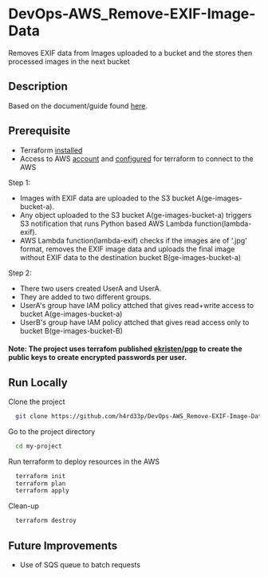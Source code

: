 # DevOps-AWS_Remove-EXIF-Image-Data

Removes EXIF data from Images uploaded to a bucket and the stores then processed images in the next bucket 

## Description
Based on the document/guide found [here](https://eulink.smartrecruiters.com/c/eJx80EGL3CAYxvFPozeD-mrUg4fQSdqB7RbK3Afz-roTmCSDcRf225eFOba9_x94-OG-PtL2ec7R0gzB2558cBSMpKJtnqHwHI30yXKKqg89WCWt57Sm5f5jOdpev8a9VWjAaq8N5dmlGWdUmp7d5fNB8fv4Ov4eXq7jz-H8cr38un4bXk_n03AZ-S0WQsqWCiJ6Q4iyZJud8QaMyomIL1FLDUpKUD048B3M1vVUDAKU4oJkRh5rqq0S1velUT063Fd-j7fWHgeDgemJ6Qm7v1RMT0cVTwqRWkt4W2lrh3jUPYuMlunpXz5MT3M2waeiRXHaCjNDEsH1SUA2NEurtdLEYKoMTgcIehdIW6vpLhRf6TjSG51zlCpb0qiETcEIkzIIj0aJ4Dw41UPwRfG9Lm_LNm4fS923r4ux1LTxGm9dqszI-_JB3bLx9h_uPwEAAP__Ga2ZHA).

## Prerequisite
- Terraform [installed](https://developer.hashicorp.com/terraform/tutorials/aws-get-started/install-cli)  
- Access to AWS [account](https://aws.amazon.com/resources/create-account/) and [configured](https://support.hashicorp.com/hc/en-us/articles/360041289933-Using-AWS-AssumeRole-with-the-AWS-Terraform-Provider) for terraform to connect to the AWS

Step 1:
- Images with EXIF data are uploaded to the S3 bucket A(ge-images-bucket-a).
- Any object uploaded to the S3 bucket A(ge-images-bucket-a) triggers S3 notification that runs Python based AWS Lambda function(lambda-exif).
- AWS Lambda function(lambda-exif) checks if the images are of '.jpg' format, removes the EXIF image data and uploads the final image without EXIF data to the destination bucket B(ge-images-bucket-a)

Step 2:
- There two users created UserA and UserA.
- They are added to two different groups.
- UserA's group have IAM policy attched that gives read+write access to bucket A(ge-images-bucket-a)
- UserB's group have IAM policy attched that gives read access only to bucket B(ge-images-bucket-B)
#### Note: The project uses terrafom published [ekristen/pgp](https://registry.terraform.io/providers/ekristen/pgp/latest) to create the public keys to create encrypted passwords per user. 

## Run Locally

Clone the project

```bash
  git clone https://github.com/h4rd33p/DevOps-AWS_Remove-EXIF-Image-Data.git
```
Go to the project directory

```bash
  cd my-project
```
Run terraform to deploy resources in the AWS

```bash
  terraform init
  terraform plan
  terraform apply
```
Clean-up

```bash
  terraform destroy
```
## Future Improvements
- Use of SQS queue to batch requests